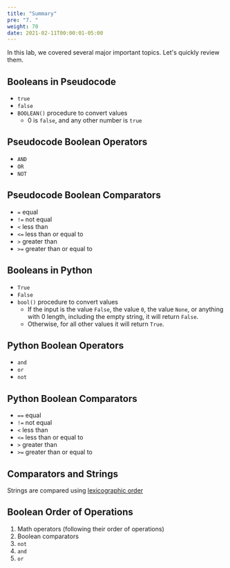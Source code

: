 ```yaml
---
title: "Summary"
pre: "7. "
weight: 70
date: 2021-02-11T00:00:01-05:00
---
```


In this lab, we covered several major important topics. Let's quickly review them.

## Booleans in Pseudocode

* `true`
* `false`
* `BOOLEAN()` procedure to convert values
  * 0 is `false`, and any other number is `true`

## Pseudocode Boolean Operators

* `AND` 
* `OR`
* `NOT`

## Pseudocode Boolean Comparators

* `=` equal
* `!=` not equal
* `<` less than
* `<=` less than or equal to
* `>` greater than
* `>=` greater than or equal to

## Booleans in Python

* `True`
* `False`
* `bool()` procedure to convert values
  * If the input is the value `False`, the value `0`, the value `None`, or anything with 0 length, including the empty string, it will return `False`.
  * Otherwise, for all other values it will return `True`.

## Python Boolean Operators

* `and` 
* `or`
* `not`

## Python Boolean Comparators

* `==` equal
* `!=` not equal
* `<` less than
* `<=` less than or equal to
* `>` greater than
* `>=` greater than or equal to

## Comparators and Strings

Strings are compared using [lexicographic order](https://en.wikipedia.org/wiki/Lexicographic_order)

## Boolean Order of Operations

1. Math operators (following their order of operations)
1. Boolean comparators
1. `not`
1. `and`
1. `or`
